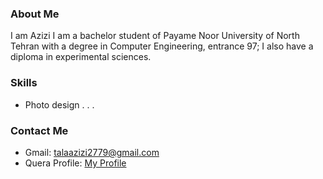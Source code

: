 ### About Me
I am Azizi
I am a bachelor student of Payame Noor University of North Tehran with a degree in Computer Engineering, entrance 97;
I also have a diploma in experimental sciences.
### Skills
 + Photo design
.
.
.
### Contact Me
- Gmail: talaazizi2779@gmail.com
- Quera Profile: <a href="https://quera.ir/profile/talaazizi2779">My Profile</a>
